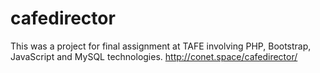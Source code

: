 # cafedirector
This was a project for final assignment at TAFE involving PHP, Bootstrap, JavaScript and MySQL technologies.
http://conet.space/cafedirector/
